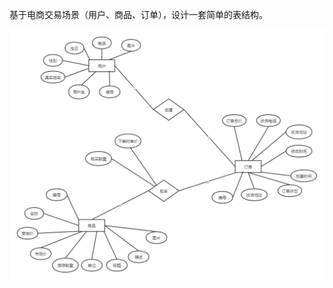
基于电商交易场景（用户、商品、订单），设计一套简单的表结构。


![简单电商ER图](https://github.com/liuhaiz/JAVA-000/blob/main/Week_06/img/简单电商ER图.png)
